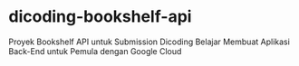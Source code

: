 # dicoding-bookshelf-api
Proyek Bookshelf API untuk Submission Dicoding Belajar Membuat Aplikasi Back-End untuk Pemula dengan Google Cloud
